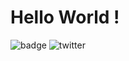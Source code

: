 # Hello World !

![[badge](https://img.shields.io/badge/build-passing-blue)](https://komi1230.github.io)
![[twitter](https://img.shields.io/twitter/follow/komi_edtr_1230?label=Follow%20me%20%21)](https://twitter.com/komi_edtr_1230)
